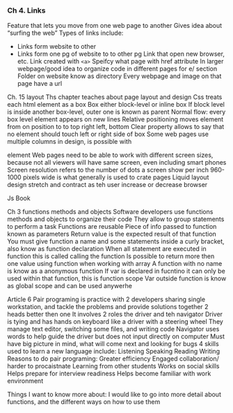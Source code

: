 ### Ch 4. Links
Feature that lets you move from one web page to another
Gives idea about “surfing the web”
Types of links include: 
- Links form website to other
- Links form one pg of website to to other pg
Link that open new browser, etc.
Link created with `<a>`
Speifcy what page with href attribute
In larger webpage/good idea to organize code in different pages for e/ section
Folder on website know as directory
Every webpage and image on that page have a url

Ch. 15 layout
Ths chapter teaches about page layout and design
Css treats each html element as a box
Box either block-level or inline box
If block level is inside another box-level, outer one is known as parent
Normal flow: every box level element appears on new lines
Relative positioning moves element from on position to to top right left, bottom 
Clear property allows to say that no element should touch left or right side of box
Some web pages use multiple columns in design, is possible with <div> element
Web pages need to be able to work with different screen sizes, because not all viewers will have same screen, even including smart phones
Screen resolution refers to the number of dots a screen show per inch
960-1000 pixels wide is what generally is used to crate pages
Liquid layout design stretch and contract as teh user increase or decrease browser

Js Book

Ch 3 functions methods and objects
Software developers use functions methods and objects to organize their code
They allow to group statements to perform a task
Functions are reusable
Piece of info passed to function known as parameters
Return value is the expected result of that function
You must give function a name and some statements inside a curly bracket, also know as function declaration
When all statement are executed in function this is called calling the function
Is possible to return more then one value using function when working with array
A function with no name is know as a anonymous function 
If var is declared in fucntino it can only be used within that function, this is function scope
Var outside function is know as global scope and can be used anywerhe

Article 6
Pair programing is practice with 2 developers sharing single workstation, and tackle the problems and provide solutions together
2 heads better then one
It involves 2 roles the driver and teh navigator
Driver is tying and has hands on keyboard like a driver with a steering wheel
They manage text editor, switching some files, and writing code
Navigator uses words to help guide the driver but does not input directly on computer
Must have big picture in mind, what will come next and looking for bugs
4 skills used to learn a new language include:
Listening
Speaking 
Reading 
Writing
Reasons to do pair programing:
Greater efficiency
Engaged collaboration/ harder to procaistnate
Learning from other students
Works on social skills
Helps prepare for interview readiness
Helps become familiar with work environment

Things I want to know more about:
I would like to go into more detail about functions, and the different ways on how to use them
